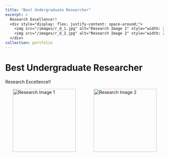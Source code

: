 ```yaml
---
title: "Best Undergraduate Researcher"
excerpt: >
  Research Excellence!!  
  <div style="display: flex; justify-content: space-around;">
    <img src="/images/r_d_1.jpg" alt="Research Image 1" style="width: 200px; margin-right: 10px;" />
    <img src="/images/r_d_2.jpg" alt="Research Image 2" style="width: 200px;" />
  </div>
collection: portfolio
---
```


# Best Undergraduate Researcher

Research Excellence!!

<div style="display: flex; justify-content: space-around;">
  <img src="/images/r_d_1.jpg" alt="Research Image 1" style="width: 200px; margin-right: 10px;" />
  <img src="/images/r_d_2.jpg" alt="Research Image 2" style="width: 200px;" />
</div>
